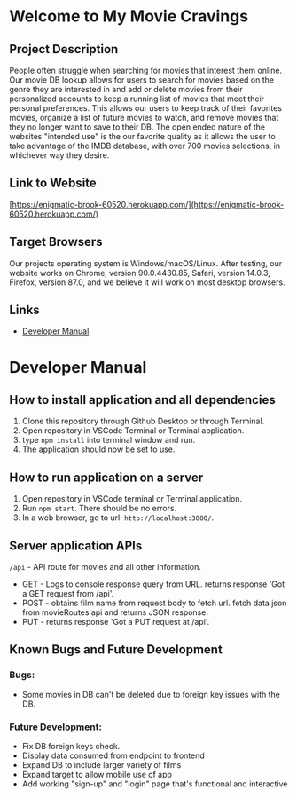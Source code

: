 
# Welcome to My Movie Cravings

## Project Description
People often struggle when searching for movies that interest them online. Our movie DB lookup allows for users to search for movies based on the genre they are interested in and add or delete movies from their personalized accounts to keep a running list of movies that meet their personal preferences. This allows our users to keep track of their favorites movies, organize a list of future movies to watch, and remove movies that they no longer want to save to their DB. The open ended nature of the websites "intended use" is the our favorite quality as it allows the user to take advantage of the IMDB database, with over 700 movies selections, in whichever way they desire.

## Link to Website
[https://enigmatic-brook-60520.herokuapp.com/](https://enigmatic-brook-60520.herokuapp.com/)

## Target Browsers
Our projects operating system is Windows/macOS/Linux. After testing, our website works on Chrome, version 90.0.4430.85, Safari, version 14.0.3, Firefox, version 87.0, and we believe it will work on most desktop browsers.

## Links
* [Developer Manual](https://github.com/jchamdi/Group6-Final-INST377FALL2021#developer-manual)
# Developer Manual
## How to install application and all dependencies
1. Clone this repository through Github Desktop or through Terminal.
2. Open repository in VSCode Terminal or Terminal application.
3. type ```npm install``` into terminal window and run.
4. The application should now be set to use.

## How to run application on a server
1. Open repository in VSCode terminal or Terminal application.
2. Run ```npm start```. There should be no errors.
3. In a web browser, go to url: ```http://localhost:3000/```.


## Server application APIs
```/api``` -  API route for movies and all other information.
* GET - Logs to console response query from URL. returns response 'Got a GET request from /api'.
* POST - obtains film name from request body to fetch url. fetch data json from movieRoutes api and returns JSON response. 
* PUT - returns response 'Got a PUT request at /api'.

## Known Bugs and Future Development
### Bugs:
- Some movies in DB can't be deleted due to foreign key issues with the DB.



### Future Development: 
* Fix DB foreign keys check.
* Display data consumed from endpoint to frontend
* Expand DB to include larger variety of films
* Expand target to allow mobile use of app
* Add working "sign-up" and "login" page that's functional and interactive